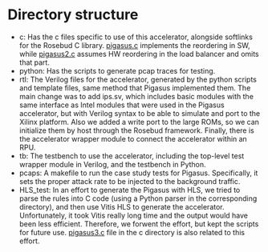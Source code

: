 # Directory structure
* c: Has the c files specific to use of this accelerator, alongside softlinks for the Rosebud C library. <ins>pigasus.c</ins> implements the reordering in SW, while <ins>pigasus2.c</ins> assumes HW reordering in the load balancer and omits that part.
* python: Has the scripts to generate pcap traces for testing.
* rtl: The Verilog files for the accelerator, generated by the python scripts and template files, same method that Pigasus implemented them. The main change was to add ips.sv, which includes basic modules with the same interface as Intel modules that were used in the Pigasus accelerator, but with Verilog syntax to be able to simulate and port to the Xilinx platform. Also we added a write port to the large ROMs, so we can initialize them by host through the Rosebud framework. Finally, there is the accelerator wrapper module to connect the accelerator within an RPU.
* tb: The testbench to use the accelerator, including the top-level test wrapper module in Verilog, and the testbench in Python.
* pcaps: A makefile to run the case study tests for Pigasus. Specifically, it sets the proper attack rate to be injected to the background traffic.
* HLS_test: In an effort to generate the Pigasus with HLS, we tried to parse the rules into C code (using a Python parser in the corresponding directory), and then use Vitis HLS to generate the accelerator. Unfortunately, it took Vitis really long time and the output would have been less efficient. Therefore, we forwent the effort, but kept the scripts for future use. <ins>pigasus3.c</ins> file in the c directory is also related to this effort.
